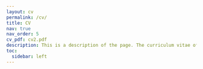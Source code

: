 ```yaml
---
layout: cv
permalink: /cv/
title: CV
nav: true
nav_order: 5
cv_pdf: cv2.pdf
description: This is a description of the page. The curriculum vitae of Shuhua Zhang (lasted updated:October 2, 2024) is available in a PDF format.
toc:
  sidebar: left
---
```

